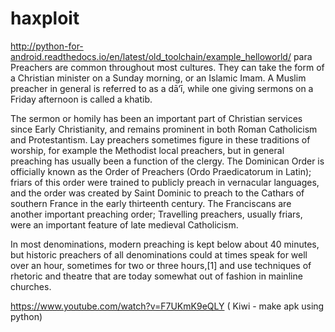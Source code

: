 # haxploit
http://python-for-android.readthedocs.io/en/latest/old_toolchain/example_helloworld/
para 
 Preachers are common throughout most cultures. They can take the form of a Christian minister on a Sunday morning, or an Islamic Imam. A Muslim preacher in general is referred to as a dā‘ī, while one giving sermons on a Friday afternoon is called a khatib.

The sermon or homily has been an important part of Christian services since Early Christianity, and remains prominent in both Roman Catholicism and Protestantism. Lay preachers sometimes figure in these traditions of worship, for example the Methodist local preachers, but in general preaching has usually been a function of the clergy. The Dominican Order is officially known as the Order of Preachers (Ordo Praedicatorum in Latin); friars of this order were trained to publicly preach in vernacular languages, and the order was created by Saint Dominic to preach to the Cathars of southern France in the early thirteenth century. The Franciscans are another important preaching order; Travelling preachers, usually friars, were an important feature of late medieval Catholicism.

In most denominations, modern preaching is kept below about 40 minutes, but historic preachers of all denominations could at times speak for well over an hour, sometimes for two or three hours,[1] and use techniques of rhetoric and theatre that are today somewhat out of fashion in mainline churches.
   
https://www.youtube.com/watch?v=F7UKmK9eQLY ( Kiwi - make apk using python)
